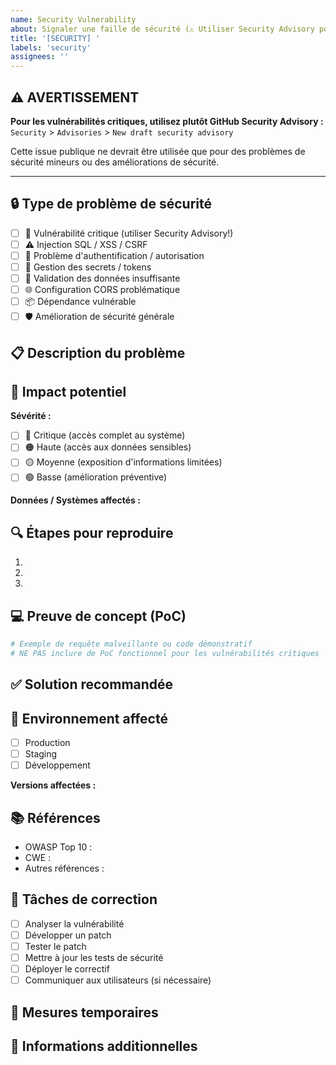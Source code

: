 ```yaml
---
name: Security Vulnerability
about: Signaler une faille de sécurité (⚠️ Utiliser Security Advisory pour les vulnérabilités critiques)
title: '[SECURITY] '
labels: 'security'
assignees: ''
---
```


## ⚠️ AVERTISSEMENT

**Pour les vulnérabilités critiques, utilisez plutôt GitHub Security Advisory :**
`Security` > `Advisories` > `New draft security advisory`

Cette issue publique ne devrait être utilisée que pour des problèmes de sécurité mineurs ou des améliorations de sécurité.

---

## 🔒 Type de problème de sécurité

- [ ] 🚨 Vulnérabilité critique (utiliser Security Advisory!)
- [ ] ⚠️ Injection SQL / XSS / CSRF
- [ ] 🔐 Problème d'authentification / autorisation
- [ ] 🔑 Gestion des secrets / tokens
- [ ] 📝 Validation des données insuffisante
- [ ] 🌐 Configuration CORS problématique
- [ ] 📦 Dépendance vulnérable
- [ ] 🛡️ Amélioration de sécurité générale

## 📋 Description du problème

<!-- Description détaillée du problème de sécurité -->

## 🎯 Impact potentiel

**Sévérité :**
- [ ] 🔴 Critique (accès complet au système)
- [ ] 🟠 Haute (accès aux données sensibles)
- [ ] 🟡 Moyenne (exposition d'informations limitées)
- [ ] 🟢 Basse (amélioration préventive)

**Données / Systèmes affectés :**
<!-- Quelles données ou quels systèmes sont exposés ? -->

## 🔍 Étapes pour reproduire

1. 
2. 
3. 

## 💻 Preuve de concept (PoC)

```bash
# Exemple de requête malveillante ou code démonstratif
# NE PAS inclure de PoC fonctionnel pour les vulnérabilités critiques
```

## ✅ Solution recommandée

<!-- Comment corriger cette vulnérabilité ? -->

## 🔧 Environnement affecté

- [ ] Production
- [ ] Staging
- [ ] Développement

**Versions affectées :**
<!-- v1.0.0 - v1.2.3 -->

## 📚 Références

<!-- CVE, CWE, OWASP, articles de sécurité pertinents -->
- OWASP Top 10 : 
- CWE : 
- Autres références :

## 📌 Tâches de correction

- [ ] Analyser la vulnérabilité
- [ ] Développer un patch
- [ ] Tester le patch
- [ ] Mettre à jour les tests de sécurité
- [ ] Déployer le correctif
- [ ] Communiquer aux utilisateurs (si nécessaire)

## 🔐 Mesures temporaires

<!-- Y a-t-il des mesures de mitigation temporaires ? -->

## 💬 Informations additionnelles

<!-- Tout autre détail pertinent -->